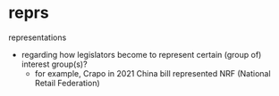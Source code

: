 # reprs
representations

- regarding how legislators become to represent certain (group of) interest group(s)? 
  -  for example, Crapo in 2021 China bill represented NRF (National Retail Federation)
